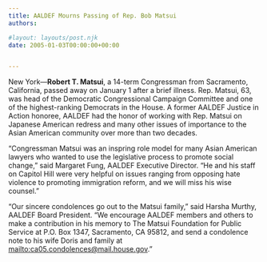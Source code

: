 ```yaml
---
title: AALDEF Mourns Passing of Rep. Bob Matsui
authors: 

#layout: layouts/post.njk
date: 2005-01-03T00:00:00+00:00


---
```


New York—**Robert T. Matsui**, a 14-term Congressman from Sacramento, California, passed away on January 1 after a brief illness. Rep. Matsui, 63, was head of the Democratic Congressional Campaign Committee and one of the highest-ranking Democrats in the House. A former AALDEF Justice in Action honoree, AALDEF had the honor of working with Rep. Matsui on Japanese American redress and many other issues of importance to the Asian American community over more than two decades.

“Congressman Matsui was an inspring role model for many Asian American lawyers who wanted to use the legislative process to promote social change,” said Margaret Fung, AALDEF Executive Director. “He and his staff on Capitol Hill were very helpful on issues ranging from opposing hate violence to promoting immigration reform, and we will miss his wise counsel.”

“Our sincere condolences go out to the Matsui family,” said Harsha Murthy, AALDEF Board President. “We encourage AALDEF members and others to make a contribution in his memory to The Matsui Foundation for Public Service at P.O. Box 1347, Sacramento, CA 95812, and send a condolence note to his wife Doris and family at <mailto:ca05.condolences@mail.house.gov>.”

